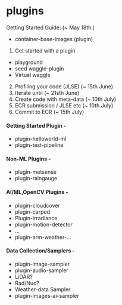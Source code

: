 # plugins


Getting Started Guide: (~ May 18th:)
* container-base-images (plugin)
1. Get started with a plugin 
* playground 
* seed waggle-plugin
* Virtual waggle 
2. Profiling your code (JLSE) (~ 15th June)
3. Iterate until (~ 21sth June)
4. Create code with meta-data (~ 10th July)
5. ECR submission / JLSE etc (~ 10th July)
6. Commit to ECR (~ 15th July)

#### Getting Started Plugin - 
* plugin-helloworld-ml
* plugin-test-pipeline

#### Non-ML Plugins - 
* plugin-metsense
* plugin-raingauge
	
#### AI/ML,OpenCV Plugins - 
* plugin-cloudcover
* plugin-carped
* Plugin-irradiance
* plugin-motion-detector
* ...
* plugin-arm-weather-...
	
#### Data Collection/Samplers - 
* plugin-image-sampler
* plugin-audio-sampler
* LiDAR? 
* Rad/Nuc?
* Weather-data Sampler
* plugin-images-ai-sampler
